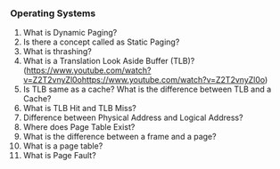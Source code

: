 ### Operating Systems

1. What is Dynamic Paging?
2. Is there a concept called as Static Paging?
3. What is thrashing?
4. What is a Translation Look Aside Buffer (TLB)? (https://www.youtube.com/watch?v=Z2T2vnyZl0ohttps://www.youtube.com/watch?v=Z2T2vnyZl0o)
5. Is TLB same as a cache? What is the difference between TLB and a Cache?
6. What is TLB Hit and TLB Miss?
7. Difference between Physical Address and Logical Address?
8. Where does Page Table Exist?
9. What is the difference between a frame and a page?
10. What is a page table?
11. What is Page Fault?
